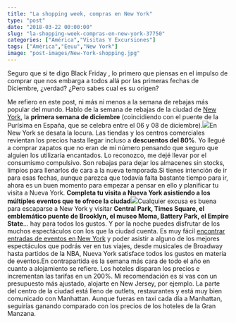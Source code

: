 ```yaml
---
title: "La shopping week, compras en New York"
type: "post"
date: "2018-03-22 00:00:00"
slug: "la-shopping-week-compras-en-new-york-37750"
categories: ["América","Visitas Y Excursiones"]
tags: ["América","Eeuu","New York"]
image: "post-images/New-York-shopping.jpg"
---
```


Seguro que si te digo Black Friday , lo primero que piensas en el impulso de comprar que nos embarga a todos allá por las primeras fechas de Diciembre, ¿verdad? ¿Pero sabes cual es su origen?  
  
Me refiero en este post, ni más ni menos a la semana de rebajas más popular del mundo. Hablo de la semana de rebajas de la ciudad de [New York](http://www.missviajes.com/new-york-new-york-5000/), la **primera semana de diciembre** (coincidiendo con el puente de la Purísima en España, que se celebra entre el 06 y 08 de diciembre).![](post-images/New-York-shopping.jpg)En New York se desata la locura. Las tiendas y los centros comerciales revientan los precios hasta llegar incluso a **descuentos del 80%**. Yo llegué a comprar zapatos que no eran de mi número pensando que seguro que alguien los utilizaría encantados. Lo reconozco, me dejé llevar por el consumismo compulsivo. Son rebajas para dejar los almacenes sin stocks, limpios para llenarlos de cara a la nueva temporada.Si tienes intención de ir para esas fechas, aunque parezca que todavía falta bastante tiempo para ir, ahora es un buen momento para empezar a pensar en ello y planificar tu visita a Nueva York. **Completa tu visita a Nueva York asistiendo a los múltiples eventos que te ofrece la ciudad**![](post-images/fifth-ave-istock-177970272-2-707x471-300x200.jpg)Cualquier excusa es buena para escaparse a New York y visitar **Central Park, Times Square, el emblemático puente de Brooklyn, el museo Moma, Battery Park, el Empire State**... hay para todos los gustos. Y por la noche puedes disfrutar de los muchos espectáculos con los que la ciudad cuenta. Es muy fácil [encontrar entradas de eventos en New York](https://www.hellotickets.es/) y poder asistir a alguno de los mejores espectáculos que podrás ver en tus viajes, desde musicales de Broadway hasta partidos de la NBA, Nueva York satisface todos los gustos en materia de eventos.En contrapartida es la semana más cara de todo el año en cuanto a alojamiento se refiere. Los hoteles disparan los precios e incrementan las tarifas en un 200%. Mi recomendación es si vas con un presupuesto más ajustado, alojarte en New Jersey, por ejemplo. La parte del centro de la ciudad está lleno de outlets, restaurantes y está muy bien comunicado con Manhattan. Aunque fueras en taxi cada día a Manhattan, seguirías ganando comparado con los precios de los hoteles de la Gran Manzana.